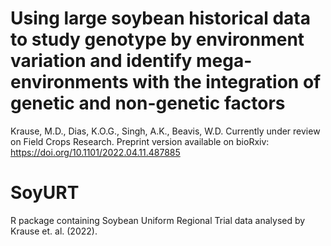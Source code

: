 # Using large soybean historical data to study genotype by environment variation and identify mega-environments with the integration of genetic and non-genetic factors
Krause, M.D., Dias, K.O.G., Singh, A.K., Beavis, W.D. Currently under review on Field Crops Research. Preprint version available on bioRxiv:
https://doi.org/10.1101/2022.04.11.487885 

# SoyURT
R package containing Soybean Uniform Regional Trial data analysed by Krause et. al. (2022).
